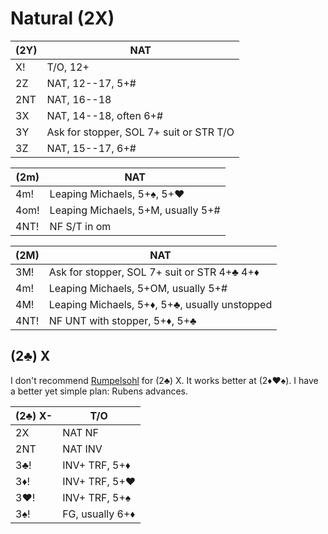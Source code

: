 # Natural (2X)

| (2Y)  | NAT |
|-------|-----|
| X!    | T/O, 12+
| 2Z    | NAT, 12--17, 5+#
| 2NT   | NAT, 16--18
| 3X    | NAT, 14--18, often 6+#
| 3Y    | Ask for stopper, SOL 7+ suit or STR T/O
| 3Z    | NAT, 15--17, 6+#

| (2m)  | NAT |
|-------|-----|
| 4m!   | Leaping Michaels, 5+♠, 5+♥
| 4om!  | Leaping Michaels, 5+M, usually 5+#
| 4NT!  | NF S/T in om

| (2M)  | NAT |
|-------|-----|
| 3M!   | Ask for stopper, SOL 7+ suit or STR 4+♣ 4+♦
| 4m!   | Leaping Michaels, 5+OM, usually 5+#
| 4M!   | Leaping Michaels, 5+♦, 5+♣, usually unstopped
| 4NT!  | NF UNT with stopper, 5+♦, 5+♣

## (2♣) X

I don't recommend [Rumpelsohl](../Rubinsohl.md#rumpelsohl) for (2♣) X.  It works
better at (2♦♥♠).  I have a better yet simple plan: Rubens advances.

| (2♣) X- | T/O |
|---------|-----|
| 2X      | NAT NF
| 2NT     | NAT INV
| 3♣!     | INV+ TRF, 5+♦
| 3♦!     | INV+ TRF, 5+♥
| 3♥!     | INV+ TRF, 5+♠
| 3♠!     | FG, usually 6+♦

